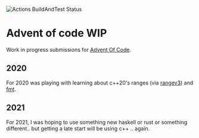 ![Actions BuildAndTest Status](https://github.com/jdthomas/advent_of_code/actions/workflows/cmake.yml/badge.svg)

# Advent of code WIP

Work in progress submissions for [Advent Of Code](https://adventofcode.com/).

## 2020

For 2020 was playing with learning about c++20's ranges (via
[rangev3](https://github.com/ericniebler/range-v3)) and
[fmt](https://github.com/fmtlib/fmt).

## 2021

For 2021, I was hoping to use something new haskell or rust or something
different.. but getting a late start will be using c++ .. again.
